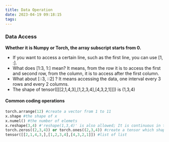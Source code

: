 ```yaml
---
title: Data Operation
date: 2023-04-19 09:18:15
tags:
---
```


### Data Access

**Whether it is Numpy or Torch, the array subscript starts from 0.**

- If you want to access a certain line, such as the first line, you can use [1, :].
- What does [1:3, 1:] mean? It means, from the row it is to access the first and second row, from the column, it is to access after the first column.
- What about [::3, ::2] ? It means accessing the data, one interval every 3 rows and every 2 columns. 
- The shape of tensor([[[2,1,4,3],[1,2,3,4],[4,3,2,1]]]) is (1,3,4)
#### Common coding operations
```python
torch.arrange(12) #create a vector from 1 to 11
x.shape #the shape of x
x.numel() #the number of elemets
x.reshape(3,4) #'reshape(1,3,4)' is also allowed; It is continuous in the row.
torch.zeros((2,3,4)) or torch.ones((2,3,4)) #create a tensor which shape is (2,3,4)
tensor([[2,1,4,3,],[1,2,3,4],[4,3,2,1]]) #list of list

```